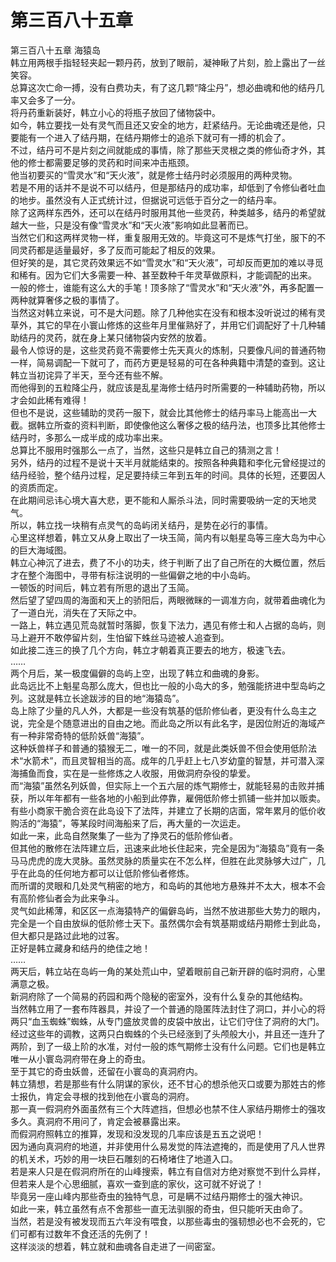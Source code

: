 # 第三百八十五章

第三百八十五章 海猿岛\
韩立用两根手指轻轻夹起一颗丹药，放到了眼前，凝神瞅了片刻，脸上露出了一丝笑容。\
总算这次亡命一搏，没有白费功夫，有了这几颗“降尘丹”，想必曲魂和他的结丹几率又会多了一分。\
将丹药重新装好，韩立小心的将瓶子放回了储物袋中。\
如今，韩立要找一处有灵气而且还又安全的地方，赶紧结丹。无论曲魂还是他，只要能有一个进入了结丹期，在结丹期修士的追杀下就可有一搏的机会了。\
不过，结丹可不是片刻之间就能成的事情，除了那些天灵根之类的修仙奇才外，其他的修士都需要足够的灵药和时间来冲击瓶颈。\
他当初要买的“雪灵水”和“天火液”，就是修士结丹时必须服用的两种灵物。\
若是不用的话并不是说不可以结丹，但是那结丹的成功率，却低到了令修仙者吐血的地步。虽然没有人正式统计过，但据说可远低于百分之一的结丹率。\
除了这两样东西外，还可以在结丹时服用其他一些灵药，种类越多，结丹的希望就越大一些，只是没有像“雪灵水”和“天火液”影响如此显著而已。\
当然它们和这两样灵物一样，重复服用无效的。毕竟这可不是炼气打坐，服下的不同灵药都是适量最好，多了反而可能起了相反的效果。\
但好笑的是，其它灵药效果远不如“雪灵水”和“天火液”，可却反而更加的难以寻觅和稀有。因为它们大多需要一种、甚至数种千年灵草做原料，才能调配的出来。\
一般的修士，谁能有这么大的手笔！顶多除了“雪灵水”和“天火液”外，再多配置一两种就算奢侈之极的事情了。\
当然这对韩立来说，可不是大问题。除了几种他实在没有和根本没听说过的稀有灵草外，其它的早在小寰山修炼的这些年月里催熟好了，并用它们调配好了十几种辅助结丹的灵药，就在身上某只储物袋内安然的放着。\
最令人惊讶的是，这些灵药竟不需要修士先天真火的炼制，只要像凡间的普通药物一样，简易调配一下就可了，而药方更是轻易的可在各种典籍中清楚的查到。这让韩立当初诧异了半天，至今还有些不解。\
而他得到的五粒降尘丹，就应该是乱星海修士结丹时所需要的一种辅助药物，所以才会如此稀有难得！\
但也不是说，这些辅助的灵药一服下，就会比其他修士的结丹率马上能高出一大截。据韩立所查的资料判断，即使像他这么奢侈之极的结丹法，也顶多比其他修士结丹时，多那么一成半成的成功率出来。\
总算比不服用时强那么一点了，当然，这些只是韩立自己的猜测之言！\
另外，结丹的过程不是说十天半月就能结束的。按照各种典籍和李化元曾经提过的结丹经验，整个结丹过程，足足要持续三年到五年的时间。具体的长短，还要因人的资质而定。\
在此期间忌讳心境大喜大悲，更不能和人厮杀斗法，同时需要吸纳一定的天地灵气。\
所以，韩立找一块稍有点灵气的岛屿闭关结丹，是势在必行的事情。\
心里这样想着，韩立又从身上取出了一块玉简，简内有以魁星岛等三座大岛为中心的巨大海域图。\
韩立心神沉了进去，费了不小的功夫，终于判断了出了自己所在的大概位置，然后才在整个海图中，寻带有标注说明的一些偏僻之地的中小岛屿。\
一顿饭的时间后，韩立若有所思的退出了玉简。\
然后望了望四周的海面和天上的骄阳后，两眼微眯的一调准方向，就带着曲魂化为了一道白光，消失在了天际之中。\
一路上，韩立遇见荒岛就暂时落脚，恢复下法力，遇见有修士和人占据的岛屿，则马上避开不敢停留片刻，生怕留下蛛丝马迹被人追查到。\
如此接二连三的换了几个方向，韩立才朝着真正要去的地方，极速飞去。\
……\
两个月后，某一极度偏僻的岛屿上空，出现了韩立和曲魂的身影。\
此岛远比不上魁星岛那么庞大，但也比一般的小岛大的多，勉强能挤进中型岛屿之列。这就是韩立长途跋涉的目的地“海猿岛”。\
岛上除了少量的凡人外，大都是一些没有筑基的低阶修仙者，更没有什么岛主之说，完全是个随意进出的自由之地。而此岛之所以有此名字，是因位附近的海域产有一种非常奇特的低阶妖兽“海猿”。\
这种妖兽样子和普通的猿猴无二，唯一的不同，就是此类妖兽不但会使用低阶法术“水箭术”，而且灵智相当的高。成年的几乎赶上七八岁幼童的智慧，并可潜入深海捕鱼而食，实在是一些修炼之人收服，用做洞府杂役的挚爱。\
而“海猿”虽然名列妖兽，但实际上一个五六层的炼气期修士，就能轻易的击败并捕获，所以年年都有一些各地的小船到此停靠，雇佣低阶修士抓铺一些并加以贩卖。\
有些小商家干脆合资在此岛设下了法阵，并建立了长期的店面，常年累月的低价收购活的“海猿”，等某段时间海船来了后，再大量的一次运走。\
如此一来，此岛自然聚集了一些为了挣灵石的低阶修仙者。\
但其他的散修在法阵建立后，迅速来此地长住起来，完全是因为“海猿岛”竟有一条马马虎虎的庞大灵脉。虽然灵脉的质量实在不怎么样，但胜在此灵脉够大过广，几乎在此岛的任何地方都可以让低阶修仙者修炼。\
而所谓的灵眼和几处灵气稍密的地方，和岛屿的其他地方悬殊并不太大，根本不会有高阶修仙者会为此来争斗。\
灵气如此稀薄，和区区一点海猿特产的偏僻岛屿，当然不放进那些大势力的眼内，完全是一个自由放纵的低阶修士天下。虽然偶尔会有筑基期或结丹期修士到此岛，但大都只是路过此地的过客。\
正好是韩立藏身和结丹的绝佳之地！\
……\
两天后，韩立站在岛屿一角的某处荒山中，望着眼前自己新开辟的临时洞府，心里满意之极。\
新洞府除了一个简易的药园和两个隐秘的密室外，没有什么复杂的其他结构。\
当然韩立用了一套布阵器具，并设了一个普通的隐匿阵法封住了洞口，并小心的将两只“血玉蜘蛛”蜘蛛，从专门盛放灵兽的皮袋中放出，让它们守住了洞府的大门。\
经过这些年的调教，这两只白蜘蛛的个头已经涨到了头颅般大小，并且还一连升了两阶，到了一级上阶的水准，对付一般的炼气期修士没有什么问题。它们也是韩立唯一从小寰岛洞府带在身上的奇虫。\
至于其它的奇虫妖兽，还留在小寰岛的真洞府内。\
韩立猜想，若是那些有什么阴谋的家伙，还不甘心的想杀他灭口或要为那姓古的修士报仇，肯定会寻根的找到他在小寰岛的洞府。\
那一真一假洞府外面虽然有三个大阵遮挡，但想必也禁不住人家结丹期修士的强攻多久。真洞府不用问了，肯定会被暴露出来。\
而假洞府照韩立的推算，发现和没发现的几率应该是五五之说吧！\
因为通向真洞府的地道，并非使用什么易发觉的阵法遮掩的，而是使用了凡人世界的机关术，巧妙的用一块巨石雕刻的石椅堵住了地道入口。\
若是来人只是在假洞府所在的山峰搜索，韩立有自信对方绝对察觉不到什么异样，但若来人是个心思细腻，喜欢一查到底的家伙，这可就不好说了！\
毕竟另一座山峰内那些奇虫的独特气息，可是瞒不过结丹期修士的强大神识。\
如此一来，韩立虽然有点不舍那些一直无法驯服的奇虫，但只能听天由命了。\
当然，若是没有被发现而五六年没有喂食，以那些毒虫的强韧想必也不会死的，它们可都有过数年不食还活的先例了！\
这样淡淡的想着，韩立就和曲魂各自走进了一间密室。

